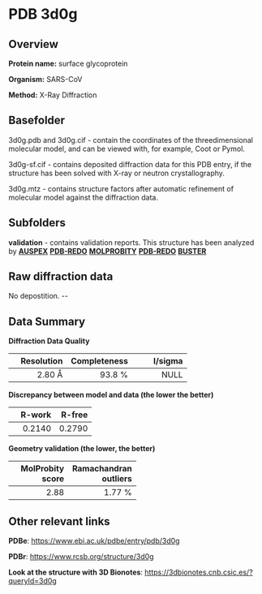 # PDB 3d0g

## Overview

**Protein name:** surface glycoprotein

**Organism:** SARS-CoV

**Method:** X-Ray Diffraction

## Basefolder

3d0g.pdb and 3d0g.cif - contain the coordinates of the threedimensional molecular model, and can be viewed with, for example, Coot or Pymol.

3d0g-sf.cif - contains deposited diffraction data for this PDB entry, if the structure has been solved with X-ray or neutron crystallography.

3d0g.mtz - contains structure factors after automatic refinement of molecular model against the diffraction data.

## Subfolders





**validation** - contains validation reports. This structure has been analyzed by [**AUSPEX**](https://github.com/thorn-lab/coronavirus_structural_task_force/tree/master/pdb/surface_glycoprotein/SARS-CoV/3d0g/validation/auspex) [**PDB-REDO**](https://github.com/thorn-lab/coronavirus_structural_task_force/tree/master/pdb/surface_glycoprotein/SARS-CoV/3d0g/validation/pdb-redo) [**MOLPROBITY**](https://github.com/thorn-lab/coronavirus_structural_task_force/tree/master/pdb/surface_glycoprotein/SARS-CoV/3d0g/validation/molprobity) [**PDB-REDO**](https://github.com/thorn-lab/coronavirus_structural_task_force/blob/master/pdb/surface_glycoprotein/SARS-CoV/3d0g/validation/Xtriage_output.log) [**BUSTER**](https://www.globalphasing.com/buster/wiki/index.cgi?Covid19Pdb3D0G)

## Raw diffraction data

No depostition. --<br> 

## Data Summary
**Diffraction Data Quality**

|   | Resolution | Completeness| I/sigma |
|---|-------------:|----------------:|--------------:|
|   |2.80 Å|93.8  %|<img width=50/>NULL |

**Discrepancy between model and data (the lower the better)**

|   | **R-work**| **R-free**   
|---|-------------:|----------------:|           
||  0.2140|  0.2790|

**Geometry validation (the lower, the better)**

|   |**MolProbity<br>score**| **Ramachandran<br>outliers** 
|---|-------------:|----------------:|
||  2.88|  1.77 %|

 

 



## Other relevant links 
**PDBe**:  https://www.ebi.ac.uk/pdbe/entry/pdb/3d0g
 
**PDBr**: https://www.rcsb.org/structure/3d0g 

**Look at the structure with 3D Bionotes**: https://3dbionotes.cnb.csic.es/?queryId=3d0g

